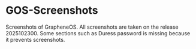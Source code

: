 # GOS-Screenshots
Screenshots of GrapheneOS. All screenshots are taken on the release 2025102300. Some sections such as Duress password is missing because it prevents screenshots.
